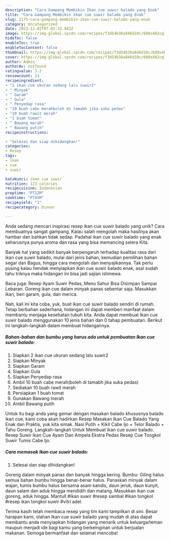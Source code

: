 ```yaml
---
description: "Cara Gampang Membikin Ikan cue suwir balado yang Enak"
title: "Cara Gampang Membikin Ikan cue suwir balado yang Enak"
slug: 2175-cara-gampang-membikin-ikan-cue-suwir-balado-yang-enak
category: Uncategorized
date: 2022-12-02T07:02:32.942Z
image: https://img-global.cpcdn.com/recipes/f3d54b38a846d10c/680x482cq70/ikan-cue-suwir-balado-foto-resep-utama.jpg
hideToc: false
enableToc: true
enableTocContent: false
thumbnail: https://img-global.cpcdn.com/recipes/f3d54b38a846d10c/680x482cq70/ikan-cue-suwir-balado-foto-resep-utama.jpg
cover: https://img-global.cpcdn.com/recipes/f3d54b38a846d10c/680x482cq70/ikan-cue-suwir-balado-foto-resep-utama.jpg
author: Admin
authorAv: notfound
ratingvalue: 3.2
reviewcount: 13
recipeingredient:
- "2 ikan cue ukuran sedang lalu suwir2"
- " Minyak"
- " Garam"
- " Gula"
- " Penyedap rasa"
- "10 buah cabe merahboleh di tamabh jika suka pedas"
- "10 buah rawit merah"
- "1 buah tomat"
- " Bawang merah"
- " Bawang putih"
recipeinstructions:

- "Selesai dan siap dihidangkan!"
categories:
- Resep
tags:
- ikan
- cue
- suwir

katakunci: ikan cue suwir 
nutrition: 123 calories
recipecuisine: Indonesian
preptime: "PT12M"
cooktime: "PT45M"
recipeyield: "1"
recipecategory: Dinner

---
```





Anda sedang mencari inspirasi resep ikan cue suwir balado yang unik? Cara membuatnya sangat gampang. Kalau salah mengolah maka hasilnya akan hambar dan bahkan tidak sedap. Padahal ikan cue suwir balado yang enak seharusnya punya aroma dan rasa yang bisa memancing selera Kita.





Banyak hal yang sedikit banyak berpengaruh terhadap kualitas rasa dari ikan cue suwir balado, mulai dari jenis bahan, kemudian pemilihan bahan segar dan Bagus, hingga cara mengolah dan menyajikannya. Tak perlu pusing kalau hendak menyiapkan ikan cue suwir balado enak,      asal sudah tahu triknya maka hidangan ini bisa jadi sajian istimewa.














Baca juga: Resep Ayam Suwir Pedas, Menu Sahur Bisa Disimpan Sampai Lebaran. Goreng ikan cue dalam minyak panas sebentar saja. Masukkan ikan, beri garam, gula, dan merica.






Nah, kali ini kita coba, yuk, buat ikan cue suwir balado sendiri di rumah. Tetap berbahan sederhana, hidangan ini dapat memberi manfaat dalam membantu menjaga kesehatan tubuh kita. Anda dapat membuat Ikan cue suwir balado menggunakan 10 jenis bahan dan 0 tahap pembuatan. Berikut ini langkah-langkah dalam membuat hidangannya.

<!--inarticleads1-->

##### Bahan-bahan dan bumbu yang harus ada untuk pembuatan Ikan cue suwir balado:

1. Siapkan 2 ikan cue ukuran sedang lalu suwir2
1. Siapkan  Minyak
1. Siapkan  Garam
1. Siapkan  Gula
1. Siapkan  Penyedap rasa
1. Ambil 10 buah cabe merah(boleh di tamabh jika suka pedas)
1. Sediakan 10 buah rawit merah
1. Persiapkan 1 buah tomat
1. Gunakan  Bawang merah
1. Ambil  Bawang putih


Untuk itu bagi anda yang gemar dengan masakan balado khususnya balado ikan cue, kami coba akan hadirkan Resep Masakan Ikan Cue Balado Yang Enak dan Praktis, yuk kita simak. Nasi Putih + Kikil Cabe Ijo + Telor Balado + Tahu Goreng. Langkah-langkah Untuk Membuat Ikan cue suwir balado. Resep Suwir Ikan Cue Ayam Dan Ampela Ekstra Pedas Resep Cue Tongkol Suwir Tumis Cabe Ijo. 

<!--inarticleads2-->

##### Cara memasak Ikan cue suwir balado:


1. Selesai dan siap dihidangkan!

Goreng dalam minyak panas dan banyak hingga kering. Bumbu: Giling halus semua bahan bumbu hingga benar-benar halus. Panaskan minyak dalam wajan, tumis bumbu halus bersama asam kandis, daun jeruk, daun kunyit, daun salam dan aduk hingga mendidih dan matang. Masukkan ikan cue goreng, aduk hingga. Mantull #ikan suwir #resep sambal #ikan tongkol #resep ikan tongkol suwir #vitri adel. 

Terima kasih telah membaca resep yang tim kami tampilkan di sini. Besar harapan kami, olahan Ikan cue suwir balado yang mudah di atas dapat membantu anda menyiapkan hidangan yang menarik untuk keluarga/teman maupun menjadi ide bagi kamu yang berkeinginan untuk berjualan makanan. Semoga bermanfaat dan selamat mencoba!
